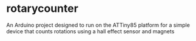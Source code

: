 # rotarycounter
An Arduino project designed to run on the ATTiny85 platform for a simple device that counts rotations using a hall effect sensor and magnets
